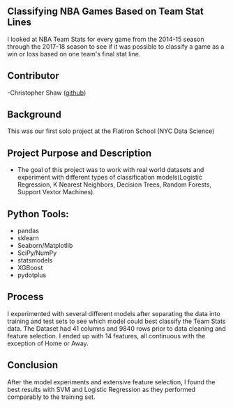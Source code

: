 ## Classifying NBA Games Based on Team Stat Lines

I looked at NBA Team Stats for every game from the 2014-15 season through the 2017-18 season to see if it was possible to classify a game as a win or loss based on one team's final stat line. 

## Contributor 
 -Christopher Shaw ([github](https://github.com/JackBurton11/))

## Background
This was our first solo project at the Flatiron School (NYC Data Science)

## Project Purpose and Description
 - The goal of this project was to work with real world datasets and experiment with different types of classification models(Logistic Regression, K Nearest Neighbors, Decision Trees, Random Forests, Support Vextor Machines).
 
## Python Tools:
   - pandas
   - sklearn
   - Seaborn/Matplotlib
   - SciPy/NumPy
   - statsmodels
   - XGBoost
   - pydotplus

## Process
I experimented with several different models after separating the data into training and test sets to see which model could best classify the Team Stats data. The Dataset had 41 columns and 9840 rows prior to data cleaning and feature selection. I ended up with 14 features, all continuous with the exception of Home or Away.

## Conclusion
After the model experiments and extensive feature selection, I found the best results with SVM and Logistic Regression as they performed comparably to the training set.
